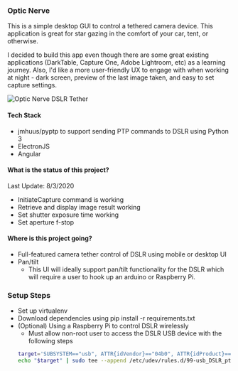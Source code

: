 ### Optic Nerve
This is a simple desktop GUI to control a tethered camera device. This application is great for star gazing in the comfort of your car, tent, or otherwise.

I decided to build this app even though there are some great existing applications (DarkTable, Capture One, Adobe Lightroom, etc) as a learning journey. Also, I'd like a more user-friendly UX to engage with when working at night - dark screen, preview of the last image taken, and easy to set capture settings.

![Optic Nerve DSLR Tether](/example_screenshot.png)

#### Tech Stack
* jmhuus/pyptp to support sending PTP commands to DSLR using Python 3
* ElectronJS
* Angular

#### What is the status of this project?
Last Update: 8/3/2020
* InitiateCapture command is working
* Retrieve and display image result working
* Set shutter exposure time working
* Set aperture f-stop 


#### Where is this project going?
* Full-featured camera tether control of DSLR using mobile or desktop UI
* Pan/tilt
    * This UI will ideally support pan/tilt functionality for the DSLR which will require a user to hook up an arduino or Raspberry Pi.


### Setup Steps
* Set up virtualenv
* Download dependencies using pip install -r requirements.txt
* (Optional) Using a Raspberry Pi to control DSLR wirelessly
    * Must allow non-root user to access the DSLR USB device with the following steps
    ```bash
    target='SUBSYSTEM=="usb", ATTR{idVendor}=="04b0", ATTR{idProduct}=="0427", MODE="666"'
    echo "$target" | sudo tee --append /etc/udev/rules.d/99-usb_DSLR_ptp.rules
    ```
    
